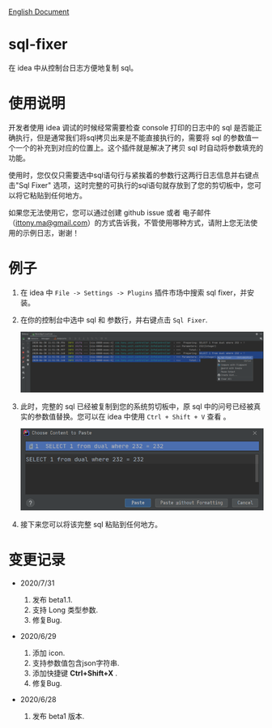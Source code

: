[English Document](./README.md)

# sql-fixer

在 idea 中从控制台日志方便地复制 sql。 

# 使用说明

开发者使用 idea 调试的时候经常需要检查 console 打印的日志中的 sql 是否能正确执行，但是通常我们将sql拷贝出来是不能直接执行的，需要将 sql 的参数值一个一个的补充到对应的位置上。这个插件就是解决了拷贝 sql 时自动将参数填充的功能。

使用时，您仅仅只需要选中sql语句行与紧挨着的参数行这两行日志信息并右键点击"Sql Fixer" 选项，这时完整的可执行的sql语句就存放到了您的剪切板中，您可以将它粘贴到任何地方。

如果您无法使用它，您可以通过创建 github issue 或者 电子邮件（ittony.ma@gmail.com）的方式告诉我，不管使用哪种方式，请附上您无法使用的示例日志，谢谢！

# 例子

1. 在 idea 中 `File -> Settings -> Plugins` 插件市场中搜索 sql fixer，并安装。

2. 在你的控制台中选中 sql 和 参数行，并右键点击 `Sql Fixer`.

   ![sql fixer 插件位置展示](./images/sql_fixer_location.png)

3. 此时，完整的 sql 已经被复制到您的系统剪切板中，原 sql 中的问号已经被真实的参数值替换。您可以在 idea 中使用 `Ctrl + Shift + V` 查看 。

   ![idea 查看系统剪切板](./images/clipboard.png)

4. 接下来您可以将该完整 sql 粘贴到任何地方。


# 变更记录
- 2020/7/31

  1. 发布 beta1.1.
  2. 支持 Long 类型参数.
  3. 修复Bug.
  
- 2020/6/29

  1. 添加 icon.
  2. 支持参数值包含json字符串.
  3. 添加快捷键 **Ctrl+Shift+X** .
  4. 修复Bug.

- 2020/6/28

  1. 发布 beta1 版本.
